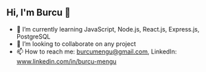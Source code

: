 ## Hi, I'm Burcu 👋

- 🌱 I’m currently learning JavaScript, Node.js, React.js, Express.js, PostgreSQL
- 👯 I’m looking to collaborate on any project
- 📫 How to reach me: burcumengu@gmail.com,  LinkedIn: www.linkedin.com/in/burcu-mengu
<!--
**BurcuMengu/BurcuMengu** is a ✨ _special_ ✨ repository because its `README.md` (this file) appears on your GitHub profile.

Here are some ideas to get you started:

- 🔭 I’m currently working on ...


- 🤔 I’m looking for help with ...
- 💬 Ask me about ...

- 😄 Pronouns: ...
- ⚡ Fun fact: ...
-->
